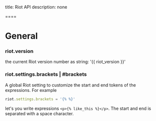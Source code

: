 
title: Riot API
description: none

====

# General

### riot.version

the current Riot version number as string: '{{ riot_version }}'


### riot.settings.brackets | #brackets

A global Riot setting to customize the start and end tokens of the expressions. For example


``` js
riot.settings.brackets = '{% %}'
```

let's you write expressions `<p>{% like_this %}</p>`. The start and end is separated with a space character.


<include tags.md />
<include compiler.md />
<include observable.md />
<include router.md />






